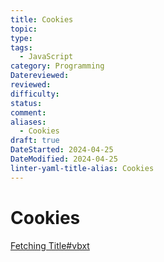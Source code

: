 ```yaml
---
title: Cookies
topic: 
type: 
tags:
  - JavaScript
category: Programming
Datereviewed: 
reviewed: 
difficulty: 
status: 
comment: 
aliases:
  - Cookies
draft: true
DateStarted: 2024-04-25
DateModified: 2024-04-25
linter-yaml-title-alias: Cookies
---
```

# Cookies
[Fetching Title#vbxt](https://www.javascripttutorial.net/web-apis/javascript-cookies/)